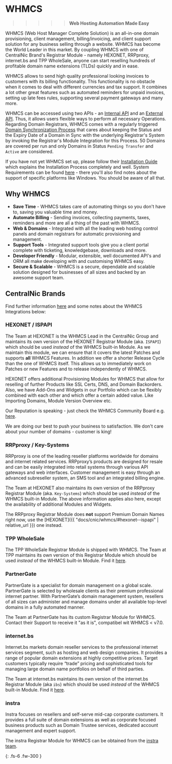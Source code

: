 # WHMCS

>>>>> **Web Hosting Automation Made Easy**

WHMCS (Web Host Manager Complete Solution) is an all-in-one domain provisioning, client management, billing/invoicing, and client support solution for any business selling through a website. WHMCS has become the World Leader in this market. By coupling WHMCS with one of CentralNic Brand's Registrar Module - namely HEXONET, RRPproxy, internet.bs and TPP WholeSale, anyone can start reselling hundreds of profitable domain name extensions (TLDs) quickly and in ease.

WHMCS allows to send high quality professional looking invoices to customers with its billing functionality. This functionality is no obstacle when it comes to deal with different currencies and tax support. It combines a lot other great features such as automated reminders for unpaid invoices, setting up late fees rules, supporting several payment gateways and many more.

WHMCS can be accessed using two APIs - an [Internal API](//developers.whmcs.com/api/internal-api/) and an [External API](//developers.whmcs.com/api/getting-started/). Thus, it allows users flexible ways to perform all necessary Operations. Regarding Domain Registrars, WHMCS comes with a regularly triggered [Domain Synchronization Process](//docs.whmcs.com/Domain_Synchronisation) that cares about keeping the Status and the Expiry Date of a Domain in Sync with the underlying Registrar's System by invoking the Registrar's Module Integration for this Process. 50 Domains are covered per run and only Domains in Status `Pending Transfer` and `Active` are considered.

If you have not yet WHMCS set up, please follow their [Installation Guide](//docs.whmcs.com/Installing_WHMCS) which explains the Installation Process completely and well. System Requirements can be found [here](//docs.whmcs.com/System_Requirements) - there you'll also find notes about the support of specific platforms like Windows. You should be aware of all that.

## Why WHMCS

* **Save Time** - WHMCS takes care of automating things so you don't have to, saving you valuable time and money.
* **Automate Billing** - Sending invoices, collecting payments, taxes, reminders and more are all a thing of the past with WHMCS.
* **Web & Domains** - Integrated with all the leading web hosting control panels and domain registrars for automatic provisioning and management.
* **Support Tools** - Integrated support tools give you a client portal complete with ticketing, knowledgebase, downloads and more.
* **Developer Friendly** - Modular, extensible, well documented API's and ORM all make developing with and customising WHMCS easy.
* **Secure & Scalable** - WHMCS is a secure, dependable and scalable solution designed for businesses of all sizes and backed by an awesome support team.

## CentralNic Brands

Find further information [here](//www.centralnicgroup.com/reseller/) and some notes about the WHMCS Integrations below:

### HEXONET / ISPAPI

The Team at HEXONET is the WHMCS Lead in the CentralNic Group and maintains its own version of the HEXONET Registrar Module (aka. `ISPAPI`) which should be used _instead_ of the WHMCS built-in Module. As we maintain this module, we can ensure that it covers the latest Patches and supports **all** WHMCS Features. In addition we offer a shorter Release Cycle than the one of WHMCS itself. This allows us to immediately work on Patches or new Features and to release independently of WHMCS.

HEXONET offers additional Provisioning Modules for WHMCS that allow for reselling of further Products like SSL Certs, DNS, and Domain Backorders. Also, we have Add-Ons and Widgets in our Portfolio which can be flexibly combined with each other and which offer a certain added value. Like Importing Domains, Module Version Overview etc.

Our Reputation is speaking - just check the WHMCS Community Board e.g. [here](//whmcs.community/topic/301180-who-is-the-best-domain-registrar-for-resellers-today/).

We are doing our best to push your business to satisfaction. We don't care about your number of domains - customer is king!

### RRPproxy / Key-Systems

RRPproxy is one of the leading reseller platforms worldwide for domains and internet related services. RRPproxy’s products are designed for resale and can be easily integrated into retail systems through various API gateways and web interfaces. Customer management is easy through an advanced subreseller system, an SMS tool and an integrated billing engine.

The Team at HEXONET also maintains its own version of the RRPproxy Registrar Module (aka. `Key-Systems`) which should be used _instead_ of the WHMCS built-in Module. The above information applies also here, except the availability of additional Modules and Widgets.

The RRPproxy Registrar Module does **not** support Premium Domain Names right now, use the [HEXONET]({{ "docs/cnic/whmcs/#hexonet--ispapi" | relative_url }}) one instead.

### TPP WholeSale

The TPP WholeSale Registrar Module is shipped with WHMCS. The Team at TPP maintains its own version of this Registrar Module which should be used _instead_ of the WHMCS built-in Module. Find it [here](//tppwholesale.com.au/download/tppwregistrar.zip).

### PartnerGate

PartnerGate is a specialist for domain management on a global scale. PartnerGate is selected by wholesale clients as their premium professional internet partner. With PartnerGate’s domain management system, resellers of all sizes can administer and manage domains under all available top-level domains in a fully automated manner.

The Team at PartnerGate has its custom Registrar Module for WHMCS. Contact their Support to receive it "as it is", compatibel wit WHMCS < v7.0.

### internet.bs

Internet.bs markets domain reseller services to the professional internet services segment, such as hosting and web design companies. It provides a range of popular domain extensions at highly competitive prices. Target customers typically require “trade” pricing and sophisticated tools for managing large domain name portfolios on behalf of third parties.

The Team at internet.bs maintains its own version of the internet.bs Registrar Module (aka `ibs`) which should be used _instead_ of the WHMCS built-in Module. Find it [here](//github.com/internetbs/whmcs-internetbs-registrar).

### instra

Instra focuses on resellers and self-serve mid-cap corporate customers. It provides a full suite of domain extensions as well as corporate focused business products such as Domain Trustee services, dedicated account management and expert support.

The instra Registrar Module for WHMCS can be obtained from the [instra team](//www.instra.com/).

{: .fs-6 .fw-300 }
